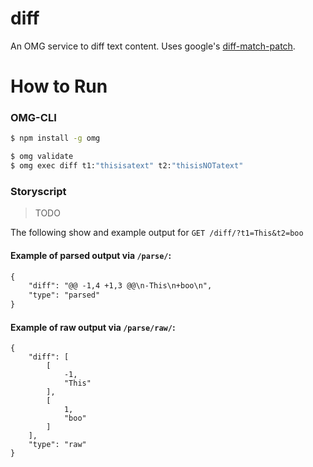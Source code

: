 # diff
An OMG service to diff text content. Uses google's [diff-match-patch](https://github.com/google/diff-match-patch).

# How to Run

### OMG-CLI

```bash 
$ npm install -g omg

$ omg validate 
$ omg exec diff t1:"thisisatext" t2:"thisisNOTatext"
```

### Storyscript 

> TODO

The following show and example output for `GET /diff/?t1=This&t2=boo`

#### Example of parsed output via `/parse/`:

```diff
{
    "diff": "@@ -1,4 +1,3 @@\n-This\n+boo\n",
    "type": "parsed"
}
```

#### Example of raw output via `/parse/raw/`:

```
{
    "diff": [
        [
            -1,
            "This"
        ],
        [
            1,
            "boo"
        ]
    ],
    "type": "raw"
}
```